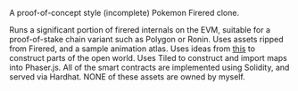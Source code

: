 A proof-of-concept style (incomplete) Pokemon Firered clone.

Runs a significant portion of firered internals on the EVM, suitable for a proof-of-stake chain variant such as Polygon or Ronin.
Uses assets ripped from Firered, and a sample animation atlas.
Uses ideas from [this](https://medium.com/@michaelwesthadley/modular-game-worlds-in-phaser-3-tilemaps-1-958fc7e6bbd6) to construct parts of the open world.
Uses Tiled to construct and import maps into Phaser.js.
All of the smart contracts are implemented using Solidity, and served via Hardhat.
NONE of these assets are owned by myself.
